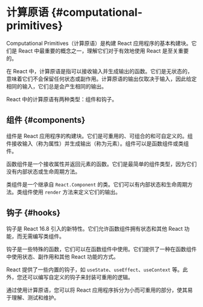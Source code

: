 # 计算原语 {#computational-primitives}

Computational Primitives（计算原语）是构建 React 应用程序的基本构建块。它们是 React 中最重要的概念之一，理解它们对于有效地使用 React 是至关重要的。

在 React 中，计算原语是指可以接收输入并生成输出的函数。它们是无状态的，意味着它们不会保留任何状态或副作用。计算原语的输出仅取决于输入，因此给定相同的输入，它们总是会产生相同的输出。

React 中的计算原语有两种类型：组件和钩子。

## 组件 {#components}

组件是 React 应用程序的构建块。它们是可重用的、可组合的和可自定义的。组件接收输入（称为属性）并生成输出（称为元素）。组件可以是函数组件或类组件。

函数组件是一个接收属性并返回元素的函数。它们是最简单的组件类型，因为它们没有内部状态或生命周期方法。

类组件是一个继承自 `React.Component` 的类。它们可以有内部状态和生命周期方法。类组件使用 `render` 方法来定义它们的输出。

## 钩子 {#hooks}

钩子是 React 16.8 引入的新特性。它们允许函数组件拥有状态和其他 React 功能，而无需编写类组件。

钩子是一些特殊的函数，它们可以在函数组件中使用。它们提供了一种在函数组件中使用状态、副作用和其他 React 功能的方式。

React 提供了一些内置的钩子，如 `useState`、`useEffect`、`useContext` 等。此外，您还可以编写自定义的钩子来封装可重用的逻辑。

通过使用计算原语，您可以将 React 应用程序拆分为小而可重用的部分，使其易于理解、测试和维护。
